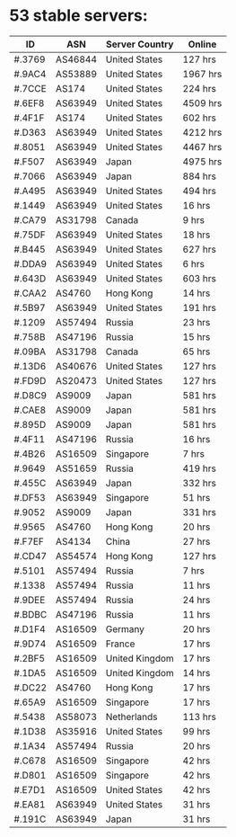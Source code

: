 # 53 stable servers:

| ID | ASN | Server Country | Online |
| ------ | ------ | ------ | ------ |
| #.3769 | AS46844 | United States | 127 hrs |
| #.9AC4 | AS53889 | United States | 1967 hrs |
| #.7CCE | AS174 | United States | 224 hrs |
| #.6EF8 | AS63949 | United States | 4509 hrs |
| #.4F1F | AS174 | United States | 602 hrs |
| #.D363 | AS63949 | United States | 4212 hrs |
| #.8051 | AS63949 | United States | 4467 hrs |
| #.F507 | AS63949 | Japan | 4975 hrs |
| #.7066 | AS63949 | Japan | 884 hrs |
| #.A495 | AS63949 | United States | 494 hrs |
| #.1449 | AS63949 | United States | 16 hrs |
| #.CA79 | AS31798 | Canada | 9 hrs |
| #.75DF | AS63949 | United States | 18 hrs |
| #.B445 | AS63949 | United States | 627 hrs |
| #.DDA9 | AS63949 | United States | 6 hrs |
| #.643D | AS63949 | United States | 603 hrs |
| #.CAA2 | AS4760 | Hong Kong | 14 hrs |
| #.5B97 | AS63949 | United States | 191 hrs |
| #.1209 | AS57494 | Russia | 23 hrs |
| #.758B | AS47196 | Russia | 15 hrs |
| #.09BA | AS31798 | Canada | 65 hrs |
| #.13D6 | AS40676 | United States | 127 hrs |
| #.FD9D | AS20473 | United States | 127 hrs |
| #.D8C9 | AS9009 | Japan | 581 hrs |
| #.CAE8 | AS9009 | Japan | 581 hrs |
| #.895D | AS9009 | Japan | 581 hrs |
| #.4F11 | AS47196 | Russia | 16 hrs |
| #.4B26 | AS16509 | Singapore | 7 hrs |
| #.9649 | AS51659 | Russia | 419 hrs |
| #.455C | AS63949 | Japan | 332 hrs |
| #.DF53 | AS63949 | Singapore | 51 hrs |
| #.9052 | AS9009 | Japan | 331 hrs |
| #.9565 | AS4760 | Hong Kong | 20 hrs |
| #.F7EF | AS4134 | China | 27 hrs |
| #.CD47 | AS54574 | Hong Kong | 127 hrs |
| #.5101 | AS57494 | Russia | 7 hrs |
| #.1338 | AS57494 | Russia | 11 hrs |
| #.9DEE | AS57494 | Russia | 24 hrs |
| #.BDBC | AS47196 | Russia | 11 hrs |
| #.D1F4 | AS16509 | Germany | 20 hrs |
| #.9D74 | AS16509 | France | 17 hrs |
| #.2BF5 | AS16509 | United Kingdom | 17 hrs |
| #.1DA5 | AS16509 | United Kingdom | 14 hrs |
| #.DC22 | AS4760 | Hong Kong | 17 hrs |
| #.65A9 | AS16509 | Singapore | 17 hrs |
| #.5438 | AS58073 | Netherlands | 113 hrs |
| #.1D38 | AS35916 | United States | 99 hrs |
| #.1A34 | AS57494 | Russia | 20 hrs |
| #.C678 | AS16509 | Singapore | 42 hrs |
| #.D801 | AS16509 | Singapore | 42 hrs |
| #.E7D1 | AS16509 | United States | 42 hrs |
| #.EA81 | AS63949 | United States | 31 hrs |
| #.191C | AS63949 | Japan | 31 hrs |

